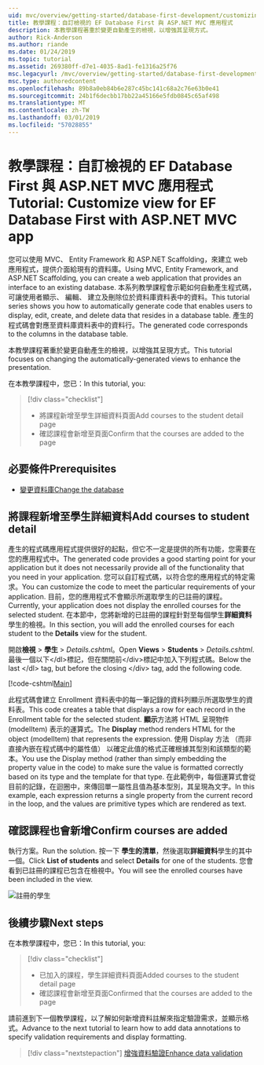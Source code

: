 ```yaml
---
uid: mvc/overview/getting-started/database-first-development/customizing-a-view
title: 教學課程：自訂檢視的 EF Database First 與 ASP.NET MVC 應用程式
description: 本教學課程著重於變更自動產生的檢視，以增強其呈現方式。
author: Rick-Anderson
ms.author: riande
ms.date: 01/24/2019
ms.topic: tutorial
ms.assetid: 269380ff-d7e1-4035-8ad1-fe1316a25f76
msc.legacyurl: /mvc/overview/getting-started/database-first-development/customizing-a-view
msc.type: authoredcontent
ms.openlocfilehash: 89b8a0eb84b6e287c45bc141c68a2c76e63b0e41
ms.sourcegitcommit: 24b1f6decbb17bb22a45166e5fdb0845c65af498
ms.translationtype: MT
ms.contentlocale: zh-TW
ms.lasthandoff: 03/01/2019
ms.locfileid: "57028855"
---
```

# <a name="tutorial-customize-view-for-ef-database-first-with-aspnet-mvc-app"></a><span data-ttu-id="0ebd0-103">教學課程：自訂檢視的 EF Database First 與 ASP.NET MVC 應用程式</span><span class="sxs-lookup"><span data-stu-id="0ebd0-103">Tutorial: Customize view for EF Database First with ASP.NET MVC app</span></span>

<span data-ttu-id="0ebd0-104">您可以使用 MVC、 Entity Framework 和 ASP.NET Scaffolding，來建立 web 應用程式，提供介面給現有的資料庫。</span><span class="sxs-lookup"><span data-stu-id="0ebd0-104">Using MVC, Entity Framework, and ASP.NET Scaffolding, you can create a web application that provides an interface to an existing database.</span></span> <span data-ttu-id="0ebd0-105">本系列教學課程會示範如何自動產生程式碼，可讓使用者顯示、 編輯、 建立及刪除位於資料庫資料表中的資料。</span><span class="sxs-lookup"><span data-stu-id="0ebd0-105">This tutorial series shows you how to automatically generate code that enables users to display, edit, create, and delete data that resides in a database table.</span></span> <span data-ttu-id="0ebd0-106">產生的程式碼會對應至資料庫資料表中的資料行。</span><span class="sxs-lookup"><span data-stu-id="0ebd0-106">The generated code corresponds to the columns in the database table.</span></span>

<span data-ttu-id="0ebd0-107">本教學課程著重於變更自動產生的檢視，以增強其呈現方式。</span><span class="sxs-lookup"><span data-stu-id="0ebd0-107">This tutorial focuses on changing the automatically-generated views to enhance the presentation.</span></span>

<span data-ttu-id="0ebd0-108">在本教學課程中，您已：</span><span class="sxs-lookup"><span data-stu-id="0ebd0-108">In this tutorial, you:</span></span>

> [!div class="checklist"]
> * <span data-ttu-id="0ebd0-109">將課程新增至學生詳細資料頁面</span><span class="sxs-lookup"><span data-stu-id="0ebd0-109">Add courses to the student detail page</span></span>
> * <span data-ttu-id="0ebd0-110">確認課程會新增至頁面</span><span class="sxs-lookup"><span data-stu-id="0ebd0-110">Confirm that the courses are added to the page</span></span>

## <a name="prerequisites"></a><span data-ttu-id="0ebd0-111">必要條件</span><span class="sxs-lookup"><span data-stu-id="0ebd0-111">Prerequisites</span></span>

* [<span data-ttu-id="0ebd0-112">變更資料庫</span><span class="sxs-lookup"><span data-stu-id="0ebd0-112">Change the database</span></span>](changing-the-database.md)

## <a name="add-courses-to-student-detail"></a><span data-ttu-id="0ebd0-113">將課程新增至學生詳細資料</span><span class="sxs-lookup"><span data-stu-id="0ebd0-113">Add courses to student detail</span></span>

<span data-ttu-id="0ebd0-114">產生的程式碼應用程式提供很好的起點，但它不一定是提供的所有功能，您需要在您的應用程式中。</span><span class="sxs-lookup"><span data-stu-id="0ebd0-114">The generated code provides a good starting point for your application but it does not necessarily provide all of the functionality that you need in your application.</span></span> <span data-ttu-id="0ebd0-115">您可以自訂程式碼，以符合您的應用程式的特定需求。</span><span class="sxs-lookup"><span data-stu-id="0ebd0-115">You can customize the code to meet the particular requirements of your application.</span></span> <span data-ttu-id="0ebd0-116">目前，您的應用程式不會顯示所選取學生的已註冊的課程。</span><span class="sxs-lookup"><span data-stu-id="0ebd0-116">Currently, your application does not display the enrolled courses for the selected student.</span></span> <span data-ttu-id="0ebd0-117">在本節中，您將新增的已註冊的課程針對至每個學生**詳細資料**學生的檢視。</span><span class="sxs-lookup"><span data-stu-id="0ebd0-117">In this section, you will add the enrolled courses for each student to the **Details** view for the student.</span></span>

<span data-ttu-id="0ebd0-118">開啟**檢視** > **學生** > *Details.cshtml*。</span><span class="sxs-lookup"><span data-stu-id="0ebd0-118">Open **Views** > **Students** > *Details.cshtml*.</span></span> <span data-ttu-id="0ebd0-119">最後一個以下&lt;/dl&gt;標記，但在關閉前&lt;/div&gt;標記中加入下列程式碼。</span><span class="sxs-lookup"><span data-stu-id="0ebd0-119">Below the last &lt;/dl&gt; tag, but before the closing &lt;/div&gt; tag, add the following code.</span></span>

[!code-cshtml[Main](customizing-a-view/samples/sample1.cshtml)]

<span data-ttu-id="0ebd0-120">此程式碼會建立 Enrollment 資料表中的每一筆記錄的資料列顯示所選取學生的資料表。</span><span class="sxs-lookup"><span data-stu-id="0ebd0-120">This code creates a table that displays a row for each record in the Enrollment table for the selected student.</span></span> <span data-ttu-id="0ebd0-121">**顯示**方法將 HTML 呈現物件 (modelItem) 表示的運算式。</span><span class="sxs-lookup"><span data-stu-id="0ebd0-121">The **Display** method renders HTML for the object (modelItem) that represents the expression.</span></span> <span data-ttu-id="0ebd0-122">使用 Display 方法 （而非直接內嵌在程式碼中的屬性值） 以確定此值的格式正確根據其型別和該類型的範本。</span><span class="sxs-lookup"><span data-stu-id="0ebd0-122">You use the Display method (rather than simply embedding the property value in the code) to make sure the value is formatted correctly based on its type and the template for that type.</span></span> <span data-ttu-id="0ebd0-123">在此範例中，每個運算式會從目前的記錄，在迴圈中，來傳回單一屬性且值為基本型別，其呈現為文字。</span><span class="sxs-lookup"><span data-stu-id="0ebd0-123">In this example, each expression returns a single property from the current record in the loop, and the values are primitive types which are rendered as text.</span></span>

## <a name="confirm-courses-are-added"></a><span data-ttu-id="0ebd0-124">確認課程也會新增</span><span class="sxs-lookup"><span data-stu-id="0ebd0-124">Confirm courses are added</span></span>

<span data-ttu-id="0ebd0-125">執行方案。</span><span class="sxs-lookup"><span data-stu-id="0ebd0-125">Run the solution.</span></span> <span data-ttu-id="0ebd0-126">按一下 **學生的清單**，然後選取**詳細資料**學生的其中一個。</span><span class="sxs-lookup"><span data-stu-id="0ebd0-126">Click **List of students** and select **Details** for one of the students.</span></span> <span data-ttu-id="0ebd0-127">您會看到已註冊的課程已包含在檢視中。</span><span class="sxs-lookup"><span data-stu-id="0ebd0-127">You will see the enrolled courses have been included in the view.</span></span>

![註冊的學生](customizing-a-view/_static/image1.png)

## <a name="next-steps"></a><span data-ttu-id="0ebd0-129">後續步驟</span><span class="sxs-lookup"><span data-stu-id="0ebd0-129">Next steps</span></span>
<span data-ttu-id="0ebd0-130">在本教學課程中，您已：</span><span class="sxs-lookup"><span data-stu-id="0ebd0-130">In this tutorial, you:</span></span>

> [!div class="checklist"]
> * <span data-ttu-id="0ebd0-131">已加入的課程，學生詳細資料頁面</span><span class="sxs-lookup"><span data-stu-id="0ebd0-131">Added courses to the student detail page</span></span>
> * <span data-ttu-id="0ebd0-132">確認課程會新增至頁面</span><span class="sxs-lookup"><span data-stu-id="0ebd0-132">Confirmed that the courses are added to the page</span></span>

<span data-ttu-id="0ebd0-133">請前進到下一個教學課程，以了解如何新增資料註解來指定驗證需求，並顯示格式。</span><span class="sxs-lookup"><span data-stu-id="0ebd0-133">Advance to the next tutorial to learn how to add data annotations to specify validation requirements and display formatting.</span></span>
> [!div class="nextstepaction"]
> [<span data-ttu-id="0ebd0-134">增強資料驗證</span><span class="sxs-lookup"><span data-stu-id="0ebd0-134">Enhance data validation</span></span>](enhancing-data-validation.md)
